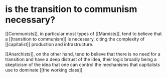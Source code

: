 # is the transition to communism necessary?

[[Communists]], in particular most types of [[Marxists]], tend to believe that a [[transition to communism]] is necessary, citing the complexity of [[capitalist]] production and infrastructure.

[[Anarchists]], on the other hand, tend to believe that there is no need for a transition and have a deep distrust of the idea, their logic broadly being a skepticism of the idea that one can control the mechanisms that capitalists use to dominate [[the working class]]

